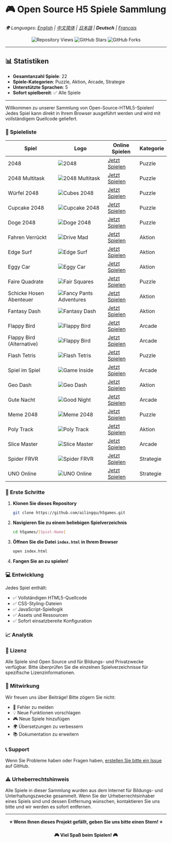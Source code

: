 # 🎮 Open Source H5 Spiele Sammlung

*🌍 Languages: [English](README.md) | [中文简体](README-zh.md) | [日本語](README-ja.md) | **Deutsch** | [Français](README-fr.md)*

<!-- Sprachenwechsel-Script -->
<script>
function switchLanguage(lang) {
    const languageFiles = {
        'en': 'README.md',
        'zh': 'README-zh.md',
        'ja': 'README-ja.md',
        'de': 'README-de.md',
        'fr': 'README-fr.md'
    };
    if (languageFiles[lang]) {
        window.location.href = languageFiles[lang];
    }
}
</script>

<!-- Statistik-Zähler -->
<div align="center">
    <img src="https://komarev.com/ghpvc/?username=ailingqu&label=Repository%20Aufrufe&color=0e75b6&style=flat" alt="Repository Views" />
    <img src="https://img.shields.io/github/stars/ailingqu/h5games?style=social" alt="GitHub Stars" />
    <img src="https://img.shields.io/github/forks/ailingqu/h5games?style=social" alt="GitHub Forks" />
</div>

---

## 📊 Statistiken

- **Gesamtanzahl Spiele**: 22
- **Spiele-Kategorien**: Puzzle, Aktion, Arcade, Strategie
- **Unterstützte Sprachen**: 5
- **Sofort spielbereit**: ✅ Alle Spiele

---

Willkommen zu unserer Sammlung von Open-Source-HTML5-Spielen! Jedes Spiel kann direkt in Ihrem Browser ausgeführt werden und wird mit vollständigem Quellcode geliefert.

### 🎯 Spieleliste

| Spiel | Logo | Online Spielen | Kategorie |
|-------|------|----------------|-----------|
| 2048 | ![2048](./2048/cover.png) | [Jetzt Spielen](https://cubes-2048.io/games/2048) | Puzzle |
| 2048 Multitask | ![2048 Multitask](./2048-multitask/cover.png) | [Jetzt Spielen](https://cubes-2048.io/games/2048-multitask) | Puzzle |
| Würfel 2048 | ![Cubes 2048](./cubes-2048/cover.png) | [Jetzt Spielen](https://cubes-2048.io/games/cubes-2048) | Puzzle |
| Cupcake 2048 | ![Cupcake 2048](./cupcake2048/cover.png) | [Jetzt Spielen](https://cubes-2048.io/games/cupcake2048) | Puzzle |
| Doge 2048 | ![Doge 2048](./doge2048/cover.png) | [Jetzt Spielen](https://cubes-2048.io/games/doge2048) | Puzzle |
| Fahren Verrückt | ![Drive Mad](./drive-mad/cover.png) | [Jetzt Spielen](https://cubes-2048.io/games/drive-mad) | Aktion |
| Edge Surf | ![Edge Surf](./edge-surf/cover.png) | [Jetzt Spielen](https://cubes-2048.io/games/edge-surf) | Aktion |
| Eggy Car | ![Eggy Car](./eggycar/cover.png) | [Jetzt Spielen](https://cubes-2048.io/games/eggycar) | Aktion |
| Faire Quadrate | ![Fair Squares](./fairsquares/cover.png) | [Jetzt Spielen](https://cubes-2048.io/games/fairsquares) | Puzzle |
| Schicke Hosen Abenteuer | ![Fancy Pants Adventures](./fancypantsadventures/cover.png) | [Jetzt Spielen](https://cubes-2048.io/games/fancypantsadventures) | Aktion |
| Fantasy Dash | ![Fantasy Dash](./fantasy-dash/cover.png) | [Jetzt Spielen](https://cubes-2048.io/games/fantasy-dash) | Aktion |
| Flappy Bird | ![Flappy Bird](./flappy-bird/cover.png) | [Jetzt Spielen](https://cubes-2048.io/games/flappy-bird) | Arcade |
| Flappy Bird (Alternative) | ![Flappy Bird](./flappybird/cover.png) | [Jetzt Spielen](https://cubes-2048.io/games/flappybird) | Arcade |
| Flash Tetris | ![Flash Tetris](./flashtetris/cover.png) | [Jetzt Spielen](https://cubes-2048.io/games/flashtetris) | Puzzle |
| Spiel im Spiel | ![Game Inside](./game-inside/cover.png) | [Jetzt Spielen](https://cubes-2048.io/games/game-inside) | Arcade |
| Geo Dash | ![Geo Dash](./geodash/cover.png) | [Jetzt Spielen](https://cubes-2048.io/games/geodash) | Aktion |
| Gute Nacht | ![Good Night](./goodnight/cover.png) | [Jetzt Spielen](https://cubes-2048.io/games/goodnight) | Arcade |
| Meme 2048 | ![Meme 2048](./meme2048/cover.png) | [Jetzt Spielen](https://cubes-2048.io/games/meme2048) | Puzzle |
| Poly Track | ![Poly Track](./polytrack/cover.png) | [Jetzt Spielen](https://cubes-2048.io/games/polytrack) | Aktion |
| Slice Master | ![Slice Master](./slice-master/cover.png) | [Jetzt Spielen](https://cubes-2048.io/games/slice-master) | Arcade |
| Spider FRVR | ![Spider FRVR](./spiderfrvr/cover.png) | [Jetzt Spielen](https://cubes-2048.io/games/spiderfrvr) | Strategie |
| UNO Online | ![UNO Online](./uno-online/cover.png) | [Jetzt Spielen](https://cubes-2048.io/games/uno-online) | Strategie |

### 🚀 Erste Schritte

1. **Klonen Sie dieses Repository**
   ```bash
   git clone https://github.com/ailingqu/h5games.git
   ```

2. **Navigieren Sie zu einem beliebigen Spielverzeichnis**
   ```bash
   cd h5games/[Spiel-Name]
   ```

3. **Öffnen Sie die Datei `index.html` in Ihrem Browser**
   ```bash
   open index.html
   ```

4. **Fangen Sie an zu spielen!**

### 💻 Entwicklung

Jedes Spiel enthält:
- ✅ Vollständigen HTML5-Quellcode
- ✅ CSS-Styling-Dateien
- ✅ JavaScript-Spiellogik
- ✅ Assets und Ressourcen
- ✅ Sofort einsatzbereite Konfiguration

### 📈 Analytik

<!-- Spiel-Analytik -->
<script>
// Spiel-Klick-Verfolgung
function trackGameClick(gameName) {
    if (typeof gtag !== 'undefined') {
        gtag('event', 'game_click', {
            'game_name': gameName,
            'event_category': 'games',
            'event_label': gameName
        });
    }
}

// Sprachenwechsel-Verfolgung
function trackLanguageSwitch(language) {
    if (typeof gtag !== 'undefined') {
        gtag('event', 'language_switch', {
            'language': language,
            'event_category': 'navigation',
            'event_label': language
        });
    }
}
</script>

### 📜 Lizenz

Alle Spiele sind Open Source und für Bildungs- und Privatzwecke verfügbar. Bitte überprüfen Sie die einzelnen Spielverzeichnisse für spezifische Lizenzinformationen.

### 🤝 Mitwirkung

Wir freuen uns über Beiträge! Bitte zögern Sie nicht:
- 🐛 Fehler zu melden
- 💡 Neue Funktionen vorschlagen
- 🎮 Neue Spiele hinzufügen
- 🌍 Übersetzungen zu verbessern
- 📚 Dokumentation zu erweitern

### 📞 Support

Wenn Sie Probleme haben oder Fragen haben, [erstellen Sie bitte ein Issue](https://github.com/ailingqu/h5games/issues) auf GitHub.

### ⚠️ Urheberrechtshinweis

Alle Spiele in dieser Sammlung wurden aus dem Internet für Bildungs- und Unterhaltungszwecke gesammelt. Wenn Sie der Urheberrechtsinhaber eines Spiels sind und dessen Entfernung wünschen, kontaktieren Sie uns bitte und wir werden es sofort entfernen.

---

<div align="center">
    <strong>⭐ Wenn Ihnen dieses Projekt gefällt, geben Sie uns bitte einen Stern! ⭐</strong>
    <br><br>
    <strong>🎮 Viel Spaß beim Spielen! 🎮</strong>
</div> 